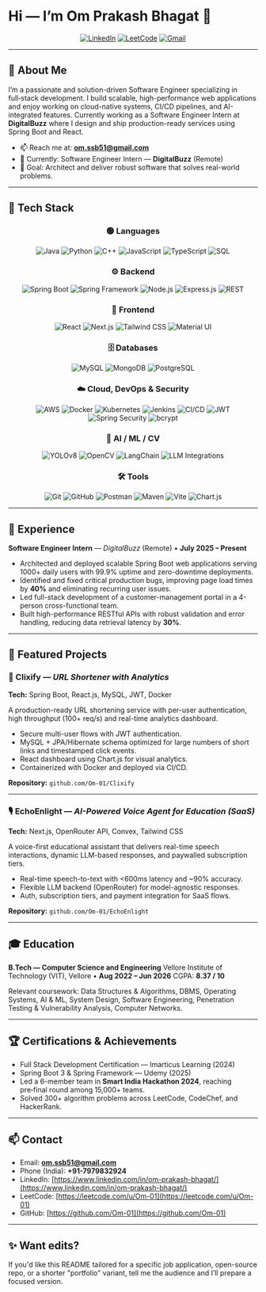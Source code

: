 # Hi — I’m Om Prakash Bhagat 👋

<div align="center">

[![LinkedIn](https://img.shields.io/badge/LinkedIn-0077B5?style=for-the-badge\&logo=linkedin\&logoColor=white)](https://www.linkedin.com/in/om-prakash-bhagat/) [![LeetCode](https://img.shields.io/badge/LeetCode-000000?style=for-the-badge\&logo=LeetCode\&logoColor=%23d16c06)](https://leetcode.com/u/Om-01) [![Gmail](https://img.shields.io/badge/Gmail-D14836?style=for-the-badge\&logo=gmail\&logoColor=white)](mailto:om.ssb51@gmail.com)

</div>

---

## 🚀 About Me

I’m a passionate and solution-driven Software Engineer specializing in full‑stack development. I build scalable, high-performance web applications and enjoy working on cloud-native systems, CI/CD pipelines, and AI-integrated features. Currently working as a Software Engineer Intern at **DigitalBuzz** where I design and ship production-ready services using Spring Boot and React.

* 📫 Reach me at: **[om.ssb51@gmail.com](mailto:om.ssb51@gmail.com)**
* 🔭 Currently: Software Engineer Intern — **DigitalBuzz** (Remote)
* 🎯 Goal: Architect and deliver robust software that solves real-world problems.

---

## 🧰 Tech Stack

<div align="center">

### 🟢 Languages  
![Java](https://img.shields.io/badge/Java-ED8B00?style=for-the-badge&logo=openjdk&logoColor=white)
![Python](https://img.shields.io/badge/Python-3776AB?style=for-the-badge&logo=python&logoColor=white)
![C++](https://img.shields.io/badge/C%2B%2B-00599C?style=for-the-badge&logo=c%2B%2B&logoColor=white)
![JavaScript](https://img.shields.io/badge/JavaScript-F7DF1E?style=for-the-badge&logo=javascript&logoColor=black)
![TypeScript](https://img.shields.io/badge/TypeScript-007ACC?style=for-the-badge&logo=typescript&logoColor=white)
![SQL](https://img.shields.io/badge/SQL-336791?style=for-the-badge&logo=postgresql&logoColor=white)

### ⚙️ Backend  
![Spring Boot](https://img.shields.io/badge/Spring_Boot-6DB33F?style=for-the-badge&logo=springboot&logoColor=white)
![Spring Framework](https://img.shields.io/badge/Spring_Framework-6DB33F?style=for-the-badge&logo=spring&logoColor=white)
![Node.js](https://img.shields.io/badge/Node.js-339933?style=for-the-badge&logo=nodedotjs&logoColor=white)
![Express.js](https://img.shields.io/badge/Express.js-000000?style=for-the-badge&logo=express&logoColor=white)
![REST](https://img.shields.io/badge/REST_API-FF6F00?style=for-the-badge&logo=rest&logoColor=white)

### 🎨 Frontend  
![React](https://img.shields.io/badge/React-20232A?style=for-the-badge&logo=react&logoColor=61DAFB)
![Next.js](https://img.shields.io/badge/Next.js-000000?style=for-the-badge&logo=next.js&logoColor=white)
![Tailwind CSS](https://img.shields.io/badge/Tailwind_CSS-38B2AC?style=for-the-badge&logo=tailwind-css&logoColor=white)
![Material UI](https://img.shields.io/badge/Material_UI-0081CB?style=for-the-badge&logo=mui&logoColor=white)

### 🗄️ Databases  
![MySQL](https://img.shields.io/badge/MySQL-4479A1?style=for-the-badge&logo=mysql&logoColor=white)
![MongoDB](https://img.shields.io/badge/MongoDB-4EA94B?style=for-the-badge&logo=mongodb&logoColor=white)
![PostgreSQL](https://img.shields.io/badge/PostgreSQL-336791?style=for-the-badge&logo=postgresql&logoColor=white)

### ☁️ Cloud, DevOps & Security  
![AWS](https://img.shields.io/badge/AWS-232F3E?style=for-the-badge&logo=amazon-aws&logoColor=white)
![Docker](https://img.shields.io/badge/Docker-2496ED?style=for-the-badge&logo=docker&logoColor=white)
![Kubernetes](https://img.shields.io/badge/Kubernetes-326CE5?style=for-the-badge&logo=kubernetes&logoColor=white)
![Jenkins](https://img.shields.io/badge/Jenkins-D24939?style=for-the-badge&logo=jenkins&logoColor=white)
![CI/CD](https://img.shields.io/badge/CI%2FCD-2088FF?style=for-the-badge&logo=github-actions&logoColor=white)
![JWT](https://img.shields.io/badge/JWT-000000?style=for-the-badge&logo=json-web-tokens&logoColor=white)
![Spring Security](https://img.shields.io/badge/Spring_Security-6DB33F?style=for-the-badge&logo=springsecurity&logoColor=white)
![bcrypt](https://img.shields.io/badge/bcrypt-00BFFF?style=for-the-badge&logo=auth0&logoColor=white)

### 🤖 AI / ML / CV  
![YOLOv8](https://img.shields.io/badge/YOLOv8-00FFFF?style=for-the-badge&logo=ai&logoColor=black)
![OpenCV](https://img.shields.io/badge/OpenCV-5C3EE8?style=for-the-badge&logo=opencv&logoColor=white)
![LangChain](https://img.shields.io/badge/LangChain-0F172A?style=for-the-badge&logo=chainlink&logoColor=white)
![LLM Integrations](https://img.shields.io/badge/LLM_Integrations-FF9800?style=for-the-badge&logo=ai&logoColor=white)

### 🛠 Tools  
![Git](https://img.shields.io/badge/Git-F05032?style=for-the-badge&logo=git&logoColor=white)
![GitHub](https://img.shields.io/badge/GitHub-100000?style=for-the-badge&logo=github&logoColor=white)
![Postman](https://img.shields.io/badge/Postman-FF6C37?style=for-the-badge&logo=postman&logoColor=white)
![Maven](https://img.shields.io/badge/Maven-C71A36?style=for-the-badge&logo=apache-maven&logoColor=white)
![Vite](https://img.shields.io/badge/Vite-646CFF?style=for-the-badge&logo=vite&logoColor=white)
![Chart.js](https://img.shields.io/badge/Chart.js-FF6384?style=for-the-badge&logo=chart.js&logoColor=white)

</div>


---

## 💼 Experience

**Software Engineer Intern** — *DigitalBuzz* (Remote) • **July 2025 – Present**

* Architected and deployed scalable Spring Boot web applications serving 1000+ daily users with 99.9% uptime and zero-downtime deployments.
* Identified and fixed critical production bugs, improving page load times by **40%** and eliminating recurring user issues.
* Led full-stack development of a customer-management portal in a 4-person cross-functional team.
* Built high-performance RESTful APIs with robust validation and error handling, reducing data retrieval latency by **30%**.

---

## 🌟 Featured Projects

### 🔗 Clixify — *URL Shortener with Analytics*

**Tech:** Spring Boot, React.js, MySQL, JWT, Docker

A production-ready URL shortening service with per-user authentication, high throughput (100+ req/s) and real-time analytics dashboard.

* Secure multi-user flows with JWT authentication.
* MySQL + JPA/Hibernate schema optimized for large numbers of short links and timestamped click events.
* React dashboard using Chart.js for visual analytics.
* Containerized with Docker and deployed via CI/CD.

**Repository:** `github.com/Om-01/Clixify`

---

### 🎙️ EchoEnlight — *AI-Powered Voice Agent for Education (SaaS)*

**Tech:** Next.js, OpenRouter API, Convex, Tailwind CSS

A voice-first educational assistant that delivers real-time speech interactions, dynamic LLM-based responses, and paywalled subscription tiers.

* Real-time speech-to-text with <600ms latency and \~90% accuracy.
* Flexible LLM backend (OpenRouter) for model-agnostic responses.
* Auth, subscription tiers, and payment integration for SaaS flows.

**Repository:** `github.com/Om-01/EchoEnlight`

---

## 🎓 Education

**B.Tech — Computer Science and Engineering**
Vellore Institute of Technology (VIT), Vellore • **Aug 2022 – Jun 2026**
CGPA: **8.37 / 10**

Relevant coursework: Data Structures & Algorithms, DBMS, Operating Systems, AI & ML, System Design, Software Engineering, Penetration Testing & Vulnerability Analysis, Computer Networks.

---

## 🏆 Certifications & Achievements

* Full Stack Development Certification — Imarticus Learning (2024)
* Spring Boot 3 & Spring Framework — Udemy (2025)
* Led a 6-member team in **Smart India Hackathon 2024**, reaching pre‑final round among 15,000+ teams.
* Solved 300+ algorithm problems across LeetCode, CodeChef, and HackerRank.

---

## 📫 Contact

* Email: **[om.ssb51@gmail.com](mailto:om.ssb51@gmail.com)**
* Phone (India): **+91-7979832924**
* LinkedIn: [https://www.linkedin.com/in/om-prakash-bhagat/](https://www.linkedin.com/in/om-prakash-bhagat/)
* LeetCode: [https://leetcode.com/u/Om-01](https://leetcode.com/u/Om-01)
* GitHub: [https://github.com/Om-01](https://github.com/Om-01)

---

## ✨ Want edits?

If you'd like this README tailored for a specific job application, open-source repo, or a shorter "portfolio" variant, tell me the audience and I’ll prepare a focused version.
